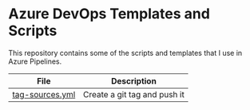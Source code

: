 # Azure DevOps Templates and Scripts

This repository contains some of the scripts and templates that I use in Azure Pipelines.

| File                                           | Description                  |
| ---------------------------------------------- | ---------------------------- |
| [tag-sources.yml](./templates/tag-sources.yml) | Create a git tag and push it |



